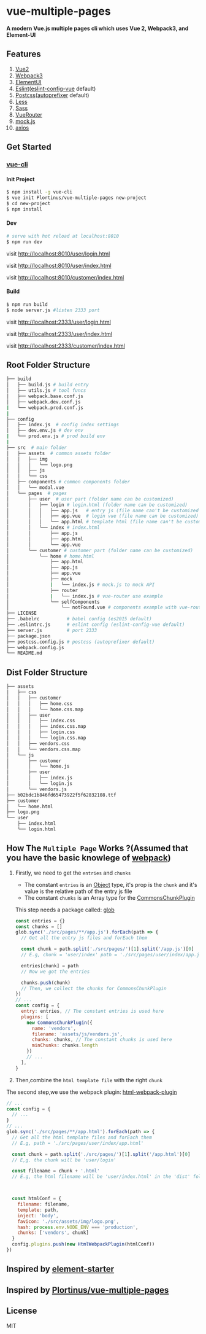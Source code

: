 # vue-multiple-pages

**A modern Vue.js multiple pages cli which uses Vue 2, Webpack3, and Element-UI**

## Features

1. [Vue2](https://github.com/vuejs/vue)
2. [Webpack3](https://github.com/webpack/webpack)
3. [ElementUI](https://github.com/ElemeFE/element)
4. [Eslint](https://github.com/eslint/eslint)([eslint-config-vue](https://github.com/vuejs/eslint-config-vue) default)
5. [Postcss](https://github.com/postcss/postcss)([autoprefixer](https://github.com/postcss/autoprefixer) default)
6. [Less](http://lesscss.org/)
7. [Sass](https://github.com/webpack-contrib/sass-loader)
8. [VueRouter](https://github.com/vuejs/vue-router)
9. [mock.js](https://github.com/nuysoft/Mock)
10. [axios](https://github.com/axios/axios)

## Get Started

### [vue-cli](https://github.com/vuejs/vue-cli)

#### Init Project

``` bash
$ npm install -g vue-cli
$ vue init Plortinus/vue-multiple-pages new-project
$ cd new-project
$ npm install
```

#### Dev

```bash
# serve with hot reload at localhost:8010
$ npm run dev
```

visit [http://localhost:8010/user/login.html](http://localhost:8060/user/login.html)

visit [http://localhost:8010/user/index.html](http://localhost:8060/user/index.html)

visit [http://localhost:8010/customer/index.html](http://localhost:8060/customer/index.html)

#### Build

```bash
$ npm run build
$ node server.js #listen 2333 port
```

visit [http://localhost:2333/user/login.html](http://localhost:2333/user/login.html)

visit [http://localhost:2333/user/index.html](http://localhost:2333/user/index.html)

visit [http://localhost:2333/customer/index.html](http://localhost:2333/customer/index.html)


## Root Folder Structure

```bash
├── build
│   ├── build.js # build entry
│   ├── utils.js # tool funcs
│   ├── webpack.base.conf.js
│   ├── webpack.dev.conf.js
|   └── webpack.prod.conf.js
|
├── config
│   ├── index.js  # config index settings
│   ├── dev.env.js # dev env
|   └── prod.env.js # prod build env
|
├── src  # main folder
│   ├── assets  # common assets folder
│   │   ├── img
│   │   │   └── logo.png
│   │   ├── js
│   │   └── css
│   ├── components # common components folder
│   │   └── modal.vue
│   └── pages  # pages
│       ├── user  # user part (folder name can be customized)
│       │   ├── login # login.html (folder name can be customized)
│       │   │   ├── app.js   # entry js (file name can't be customized unless you change the webpack.config.js)
│       │   │   ├── app.vue  # login vue (file name can be customized)
│       │   │   └── app.html # template html (file name can't be customized unless you change the webpack.config.js)
│       │   └── index # index.html
│       │       ├── app.js
│       │       ├── app.html
│       │       └── app.vue
│       └── customer # customer part (folder name can be customized)
│           └── home # home.html
│               ├── app.html
│               ├── app.js
│               ├── app.vue
│               ├── mock
│               |   └── index.js # mock.js to mock API
│               ├── router
│               |   └── index.js # vue-router use example
│               └── selfComponents
│                   └── notFound.vue # components example with vue-router
├── LICENSE
├── .babelrc          # babel config (es2015 default)
├── .eslintrc.js      # eslint config (eslint-config-vue default)
├── server.js         # port 2333
├── package.json
├── postcss.config.js # postcss (autoprefixer default)
├── webpack.config.js
└── README.md
```

## Dist Folder Structure

```bash
├── assets
│   ├── css
│   │   ├── customer
│   │   │   ├── home.css
│   │   │   └── home.css.map
│   │   ├── user
│   │   │   ├── index.css
│   │   │   ├── index.css.map
│   │   │   ├── login.css
│   │   │   └── login.css.map
│   │   ├── vendors.css
│   │   └── vendors.css.map
│   └── js
│       ├── customer
│       │   └── home.js
│       ├── user
│       │   ├── index.js
│       │   └── login.js
│       └── vendors.js
├── b02bdc1b846fd65473922f5f62832108.ttf
├── customer
│   └── home.html
├── logo.png
└── user
    ├── index.html
    └── login.html
```

## How The `Multiple Page` Works ?(Assumed that you have the basic knowlege of [webpack](https://github.com/webpack/webpack))

1. Firstly, we need to get the `entries` and `chunks`

    * The constant `entries` is an [Object](https://webpack.js.org/configuration/entry-context/#entry) type, it's prop is the `chunk` and it's value is the relative path of the entry js file
    * The constant `chunks` is an Array type for the [CommonsChunkPlugin](https://webpack.js.org/plugins/commons-chunk-plugin/)

    This step needs a package called: [glob](https://github.com/isaacs/node-glob)
    ```js
    const entries = {}
    const chunks = []
    glob.sync('./src/pages/**/app.js').forEach(path => {
      // Get all the entry js files and forEach them

      const chunk = path.split('./src/pages/')[1].split('/app.js')[0]
      // E.g, chunk = 'user/index' path = './src/pages/user/index/app.js'

      entries[chunk] = path
      // Now we got the entries

      chunks.push(chunk)
      // Then, we collect the chunks for CommonsChunkPlugin
    })
    // ...
    const config = {
      entry: entries, // The constant entries is used here
      plugins: [
        new CommonsChunkPlugin({
          name: 'vendors',
          filename: 'assets/js/vendors.js',
          chunks: chunks, // The constant chunks is used here
          minChunks: chunks.length
        })
        // ...
      ],
    }
    ```

2. Then,combine the `html template file` with the right `chunk`

  The second step,we use the webpack plugin: [html-webpack-plugin](https://github.com/jantimon/html-webpack-plugin)

  ```js
  // ...
  const config = {
    // ...
  }
  // ...
  glob.sync('./src/pages/**/app.html').forEach(path => {
    // Get all the html template files and forEach them
    // E.g, path = './src/pages/user/index/app.html'

    const chunk = path.split('./src/pages/')[1].split('/app.html')[0]
    // E,g. the chunk will be 'user/login'

    const filename = chunk + '.html'
    // E.g, the html filename will be 'user/index.html' in the 'dist' folder



    const htmlConf = {
      filename: filename,
      template: path,
      inject: 'body',
      favicon: './src/assets/img/logo.png',
      hash: process.env.NODE_ENV === 'production',
      chunks: ['vendors', chunk]
    }
    config.plugins.push(new HtmlWebpackPlugin(htmlConf))
  })
  ```

## Inspired by [element-starter](https://github.com/ElementUI/element-starter)
## Inspired by [Plortinus/vue-multiple-pages](https://github.com/Plortinus/vue-multiple-pages)

## License

MIT
